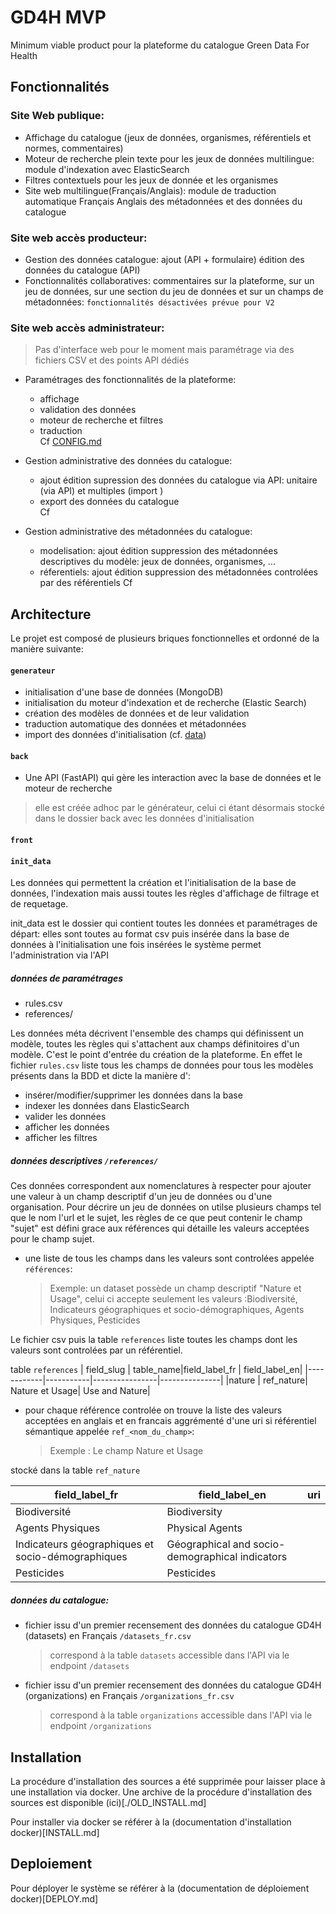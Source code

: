 # GD4H MVP

Minimum viable product pour la plateforme du catalogue Green Data For Health

## Fonctionnalités

### Site Web publique:
- Affichage du catalogue (jeux de données, organismes, référentiels et normes, commentaires)
- Moteur de recherche plein texte pour les jeux de données multilingue: module d'indexation avec ElasticSearch
- Filtres contextuels pour les jeux de donnée et les organismes
- Site web multilingue(Français/Anglais): module de traduction automatique Français Anglais des métadonnées et des données du catalogue

### Site web accès producteur:
- Gestion des données catalogue: ajout (API + formulaire) édition des données du catalogue (API)
- Fonctionnalités collaboratives: commentaires sur la plateforme, sur un jeu de données, sur une section du jeu de données et sur un champs de métadonnées: `fonctionnalités désactivées prévue pour V2`
 
### Site web accès administrateur:
> Pas d'interface web pour le moment mais paramétrage via des fichiers CSV et des points API dédiés
- Paramétrages des fonctionnalités  de la plateforme:
  - affichage
  - validation des données
  - moteur de recherche et filtres
  - traduction  
Cf [CONFIG.md](CONFIG.md)

- Gestion administrative des données du  catalogue: 
  - ajout édition supression des données du catalogue via API: unitaire (via API) et multiples (import )
  - export des données du catalogue  
Cf []()
- Gestion administrative des métadonnées du catalogue:
  - modelisation: ajout édition suppression des métadonnées descriptives du modèle: jeux de données, organismes, ...
  - réferentiels: ajout édition suppression des métadonnées controlées par des référentiels
Cf []()

## Architecture

Le projet est composé de plusieurs briques fonctionnelles et ordonné de la manière suivante:

#### `generateur`

  - initialisation d'une base de données (MongoDB)
  - initialisation du moteur d'indexation et de recherche (Elastic Search)
  - création des modèles de données et de leur validation
  - traduction automatique des données et métadonnées
  - import des données d'initialisation (cf. [data](####data))

#### `back` 
  
  - Une API (FastAPI) qui gère les interaction avec la base de données et le moteur de recherche
  > elle est créée adhoc par le générateur, celui ci étant désormais stocké dans le dossier back avec les données d'initialisation 

#### `front`
  

#### `init_data`

Les données qui permettent la création et l'initialisation de la base de données, l'indexation mais aussi toutes les règles d'affichage de filtrage et de requetage.

init_data est le dossier qui contient toutes les données et paramétrages de départ: 
elles sont toutes au format csv puis insérée dans la base de données à l'initialisation
une fois insérées le système permet l'administration  via l'API
##### données de paramétrages

- rules.csv
- references/

Les données méta décrivent l'ensemble des champs qui définissent un modèle, toutes les règles qui s'attachent aux champs définitoires d'un modèle. C'est le point d'entrée du création de la plateforme.
En effet le fichier `rules.csv` liste tous les champs de données pour tous les modèles présents dans la BDD et dicte la manière d':

- insérer/modifier/supprimer les données dans la base
- indexer les données dans ElasticSearch
- valider les données
- afficher les données 
- afficher les filtres

##### données descriptives `/references/`

Ces données correspondent aux nomenclatures à respecter pour ajouter une valeur à un champ descriptif d'un jeu de données ou d'une organisation.
Pour décrire un jeu de données on utilse plusieurs champs tel que le nom l'url et le sujet, les règles de ce que peut contenir le champ "sujet" est défini grace aux références qui détaille les valeurs acceptées pour le champ sujet.

  - une liste de tous les champs dans les valeurs sont controlées appelée `références`:

    > Exemple: un dataset possède un champ descriptif "Nature et Usage", celui ci accepte seulement les valeurs :Biodiversité, Indicateurs géographiques et socio-démographiques, Agents Physiques, Pesticides
    
Le fichier csv puis la table `references` liste toutes les champs dont les valeurs sont controlées par un référentiel.

table `references`
  | field_slug   | table_name|field_label_fr  | field_label_en|
  |------------|-----------|----------------|---------------|
  |nature      | ref_nature| Nature et Usage| Use and Nature|



  - pour chaque référence controlée on trouve la liste des valeurs acceptées en anglais et en francais aggrémenté d'une uri si référentiel sémantique appelée `ref_<nom_du_champ>`:

    > Exemple : Le champ Nature et Usage
    
stocké dans la table `ref_nature`


|field_label_fr  | field_label_en| uri                 |
|----------------|---------------|---------------------|
|Biodiversité    | Biodiversity  |                     |
|Agents Physiques| Physical Agents  |                     |
|Indicateurs géographiques et socio-démographiques|Géographical and socio-demographical indicators||
| Pesticides     | Pesticides ||


##### données du catalogue:
  
  - fichier issu d'un premier recensement des données du catalogue GD4H (datasets) en Français `/datasets_fr.csv` 
    > correspond à la table `datasets` accessible dans l'API via le endpoint `/datasets`
  - fichier issu d'un premier recensement des données du catalogue GD4H (organizations) en Français `/organizations_fr.csv` 
    > correspond à la table  `organizations` accessible dans l'API via le endpoint `/organizations`
  

## Installation

La procédure d'installation des sources a été supprimée pour laisser place à une installation via docker. Une archive de la procédure d'installation des sources est disponible (ici)[./OLD_INSTALL.md]

Pour installer via docker se référer à la (documentation d'installation docker)[INSTALL.md]

## Deploiement

Pour déployer le système se référer à la (documentation de déploiement docker)[DEPLOY.md]

